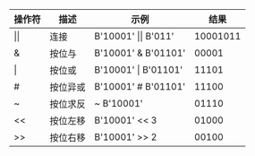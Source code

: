 

| **操作符** | **描述** | **示例**             | **结果** |
| ---------- | -------- | -------------------- | -------- |
| \|\|       | 连接     | B'10001' \|\| B'011' | 10001011 |
| &          | 按位与   | B'10001' & B'01101'  | 00001    |
| \|         | 按位或   | B'10001' \| B'01101' | 11101    |
| #          | 按位异或 | B'10001' # B'01101'  | 11100    |
| ~          | 按位求反 | ~ B'10001'           | 01110    |
| <<         | 按位左移 | B'10001' << 3        | 01000    |
| >>         | 按位右移 | B'10001' >> 2        | 00100    |
